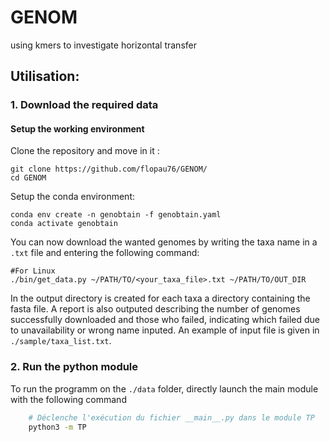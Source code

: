 # GENOM
using kmers to investigate horizontal transfer


## Utilisation:
### 1. Download the required data

#### Setup the working environment

Clone the repository and move in it :

```
git clone https://github.com/flopau76/GENOM/
cd GENOM
```

Setup the conda environment:

```
conda env create -n genobtain -f genobtain.yaml
conda activate genobtain
```

You can now download the wanted genomes by writing the taxa name in a `.txt` file and entering the following command:

```
#For Linux
./bin/get_data.py ~/PATH/TO/<your_taxa_file>.txt ~/PATH/TO/OUT_DIR
```

In the output directory is created for each taxa a directory containing the fasta file. A report is also outputed describing the number of genomes successfully downloaded and those who failed, indicating which failed due to unavailability or wrong name inputed. An example of input file is given in `./sample/taxa_list.txt`.

### 2. Run the python module
To run the programm on the `./data` folder, directly launch the main module with the following command

```bash
    # Déclenche l'exécution du fichier __main__.py dans le module TP
    python3 -m TP
```
